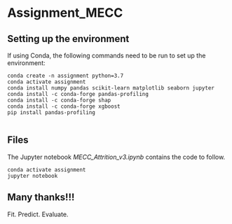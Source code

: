 # Assignment_MECC

## Setting up the environment

If using Conda, the following commands need to be run to set up the environment:
```
conda create -n assignment python=3.7
conda activate assignment
conda install numpy pandas scikit-learn matplotlib seaborn jupyter
conda install -c conda-forge pandas-profiling
conda install -c conda-forge shap
conda install -c conda-forge xgboost
pip install pandas-profiling


```

## Files

The Jupyter notebook *MECC_Attrition_v3.ipynb* contains the code to follow.


```
conda activate assignment
jupyter notebook
```

## Many thanks!!! 

  
  Fit.
  Predict.
  Evaluate.
